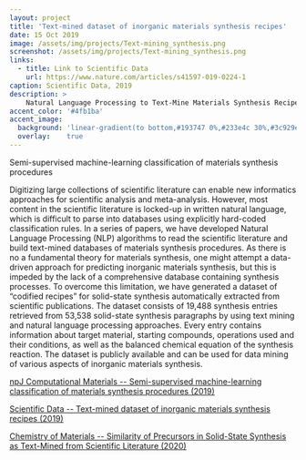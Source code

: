 ```yaml
---
layout: project
title: 'Text-mined dataset of inorganic materials synthesis recipes'
date: 15 Oct 2019
image: /assets/img/projects/Text-mining_synthesis.png
screenshot: /assets/img/projects/Text-mining_synthesis.png
links:
  - title: Link to Scientific Data
    url: https://www.nature.com/articles/s41597-019-0224-1
caption: Scientific Data, 2019
description: >
    Natural Language Processing to Text-Mine Materials Synthesis Recipes from the Scientific Literature
accent_color: '#4fb1ba'
accent_image:
  background: 'linear-gradient(to bottom,#193747 0%,#233e4c 30%,#3c929e 50%,#d5d5d4 70%,#cdccc8 100%)'
  overlay:    true
---
```


Semi-supervised machine-learning classification of materials synthesis procedures

Digitizing large collections of scientific literature can enable new informatics approaches for scientific analysis and meta-analysis. However, most content in the scientific literature is locked-up in written natural language, which is difficult to parse into databases using explicitly hard-coded classification rules. In a series of papers, we have developed Natural Language Processing (NLP) algorithms to read the scientific literature and build text-mined databases of materials synthesis procedures. As there is no a fundamental theory for materials synthesis, one might attempt a data-driven approach for predicting inorganic materials synthesis, but this is impeded by the lack of a comprehensive database containing synthesis processes. To overcome this limitation, we have generated a dataset of “codified recipes” for solid-state synthesis automatically extracted from scientific publications. The dataset consists of 19,488 synthesis entries retrieved from 53,538 solid-state synthesis paragraphs by using text mining and natural language processing approaches. Every entry contains information about target material, starting compounds, operations used and their conditions, as well as the balanced chemical equation of the synthesis reaction. The dataset is publicly available and can be used for data mining of various aspects of inorganic materials synthesis.


[npJ Computational Materials -- Semi-supervised machine-learning classification of materials synthesis procedures (2019)](https://www.nature.com/articles/s41524-019-0204-1)

[Scientific Data -- Text-mined dataset of inorganic materials synthesis recipes (2019)](https://www.nature.com/articles/s41597-019-0224-1)

[Chemistry of Materials -- Similarity of Precursors in Solid-State Synthesis as Text-Mined from Scientific Literature (2020)](https://pubs.acs.org/doi/abs/10.1021/acs.chemmater.0c02553)

